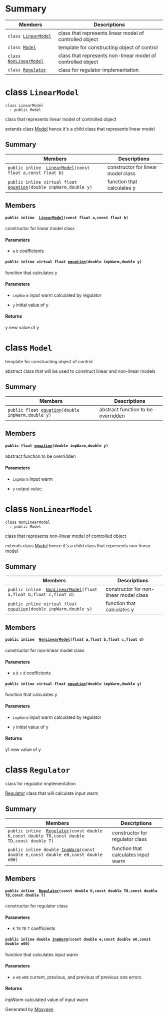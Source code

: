 # Summary

 Members                        | Descriptions                                
--------------------------------|---------------------------------------------
`class `[`LinearModel`](#class_linear_model) | class that represents linear model of controlled object
`class `[`Model`](#class_model) | template for constructing object of control
`class `[`NonLinearModel`](#class_non_linear_model) | class that represents non-linear model of controlled object
`class `[`Regulator`](#class_regulator) | class for regulator implementation

# class `LinearModel` 

```
class LinearModel
  : public Model
```  

class that represents linear model of controlled object

extends class [Model](#class_model) hence it's a child class that represents linear model

## Summary

 Members                        | Descriptions                                
--------------------------------|---------------------------------------------
`public inline  `[`LinearModel`](#class_linear_model_1a5c722821b5adf7f20c336a299b6cc269)`(const float a,const float b)` | constructor for linear model class 
`public inline virtual float `[`equation`](#class_linear_model_1af55f61d71a93f7ef12d69d8b6c2755f2)`(double inpWarm,double y)` | function that calculates y 

## Members

#### `public inline  `[`LinearModel`](#class_linear_model_1a5c722821b5adf7f20c336a299b6cc269)`(const float a,const float b)` 

constructor for linear model class 
#### Parameters
* `a` `b` coefficients

#### `public inline virtual float `[`equation`](#class_linear_model_1af55f61d71a93f7ef12d69d8b6c2755f2)`(double inpWarm,double y)` 

function that calculates y 
#### Parameters
* `inpWarm` input warm calculated by regulator 

* `y` initial value of y 

#### Returns
y new value of y

# class `Model` 

template for constructing object of control

abstract class that will be used to construct linear and non-linear models

## Summary

 Members                        | Descriptions                                
--------------------------------|---------------------------------------------
`public float `[`equation`](#class_model_1a772188a332543b15ce764ffb52e7f1d2)`(double inpWarm,double y)` | abstract function to be overridden 

## Members

#### `public float `[`equation`](#class_model_1a772188a332543b15ce764ffb52e7f1d2)`(double inpWarm,double y)` 

abstract function to be overridden 
#### Parameters
* `inpWarm` input warm 

* `y` output value

# class `NonLinearModel` 

```
class NonLinearModel
  : public Model
```  

class that represents non-linear model of controlled object

extends class [Model](#class_model) hence it's a child class that represents non-linear model

## Summary

 Members                        | Descriptions                                
--------------------------------|---------------------------------------------
`public inline  `[`NonLinearModel`](#class_non_linear_model_1acdbfe9c5e0bf3bded2c00352b299a3bf)`(float a,float b,float c,float d)` | constructor for non-linear model class 
`public inline virtual float `[`equation`](#class_non_linear_model_1aecbfc7aa14bddc5553ef3443c7e3fd25)`(double inpWarm,double y)` | function that calculates y 

## Members

#### `public inline  `[`NonLinearModel`](#class_non_linear_model_1acdbfe9c5e0bf3bded2c00352b299a3bf)`(float a,float b,float c,float d)` 

constructor for non-linear model class 
#### Parameters
* `a` `b` `c` `d` coefficients

#### `public inline virtual float `[`equation`](#class_non_linear_model_1aecbfc7aa14bddc5553ef3443c7e3fd25)`(double inpWarm,double y)` 

function that calculates y 
#### Parameters
* `inpWarm` input warm calculated by regulator 

* `y` initial value of y 

#### Returns
y1 new value of y

# class `Regulator` 

class for regulator implementation

[Regulator](#class_regulator) class that will calculate input warm

## Summary

 Members                        | Descriptions                                
--------------------------------|---------------------------------------------
`public inline  `[`Regulator`](#class_regulator_1aedb45b9c3df014093c4991acd526a2bf)`(const double K,const double T0,const double TD,const double T)` | constructor for regulator class 
`public inline double `[`InpWarm`](#class_regulator_1a15ccfbe686d6feec4427dc765d91f3a2)`(const double e,const double e0,const double e00)` | function that calculates input warm 

## Members

#### `public inline  `[`Regulator`](#class_regulator_1aedb45b9c3df014093c4991acd526a2bf)`(const double K,const double T0,const double TD,const double T)` 

constructor for regulator class 
#### Parameters
* `K` `T0` `TD` `T` coefficients

#### `public inline double `[`InpWarm`](#class_regulator_1a15ccfbe686d6feec4427dc765d91f3a2)`(const double e,const double e0,const double e00)` 

function that calculates input warm 
#### Parameters
* `e` `e0` `e00` current, previous, and previous of previous one errors 

#### Returns
inpWarm calculated value of input warm

Generated by [Moxygen](https://sourcey.com/moxygen)